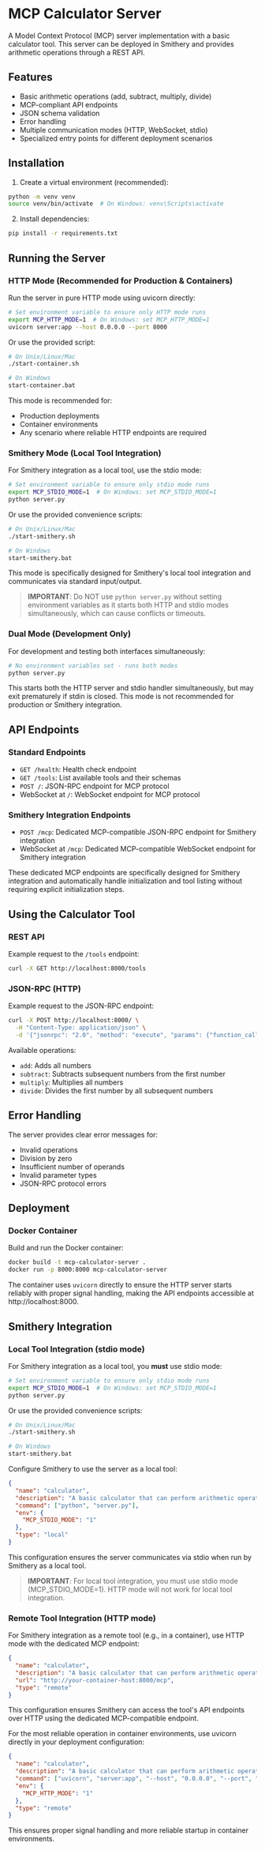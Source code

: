 # MCP Calculator Server

A Model Context Protocol (MCP) server implementation with a basic calculator tool. This server can be deployed in Smithery and provides arithmetic operations through a REST API.

## Features

- Basic arithmetic operations (add, subtract, multiply, divide)
- MCP-compliant API endpoints
- JSON schema validation
- Error handling
- Multiple communication modes (HTTP, WebSocket, stdio)
- Specialized entry points for different deployment scenarios

## Installation

1. Create a virtual environment (recommended):
```bash
python -m venv venv
source venv/bin/activate  # On Windows: venv\Scripts\activate
```

2. Install dependencies:
```bash
pip install -r requirements.txt
```

## Running the Server

### HTTP Mode (Recommended for Production & Containers)

Run the server in pure HTTP mode using uvicorn directly:

```bash
# Set environment variable to ensure only HTTP mode runs
export MCP_HTTP_MODE=1  # On Windows: set MCP_HTTP_MODE=1
uvicorn server:app --host 0.0.0.0 --port 8000
```

Or use the provided script:

```bash
# On Unix/Linux/Mac
./start-container.sh

# On Windows
start-container.bat
```

This mode is recommended for:
- Production deployments
- Container environments
- Any scenario where reliable HTTP endpoints are required

### Smithery Mode (Local Tool Integration)

For Smithery integration as a local tool, use the stdio mode:

```bash
# Set environment variable to ensure only stdio mode runs
export MCP_STDIO_MODE=1  # On Windows: set MCP_STDIO_MODE=1
python server.py
```

Or use the provided convenience scripts:

```bash
# On Unix/Linux/Mac
./start-smithery.sh

# On Windows
start-smithery.bat
```

This mode is specifically designed for Smithery's local tool integration and communicates via standard input/output.

> **IMPORTANT**: Do NOT use `python server.py` without setting environment variables as it starts both HTTP and stdio modes simultaneously, which can cause conflicts or timeouts.

### Dual Mode (Development Only)

For development and testing both interfaces simultaneously:

```bash
# No environment variables set - runs both modes
python server.py
```

This starts both the HTTP server and stdio handler simultaneously, but may exit prematurely if stdin is closed. This mode is not recommended for production or Smithery integration.

## API Endpoints

### Standard Endpoints
- `GET /health`: Health check endpoint
- `GET /tools`: List available tools and their schemas
- `POST /`: JSON-RPC endpoint for MCP protocol
- WebSocket at `/`: WebSocket endpoint for MCP protocol

### Smithery Integration Endpoints
- `POST /mcp`: Dedicated MCP-compatible JSON-RPC endpoint for Smithery integration
- WebSocket at `/mcp`: Dedicated MCP-compatible WebSocket endpoint for Smithery integration

These dedicated MCP endpoints are specifically designed for Smithery integration and automatically handle initialization and tool listing without requiring explicit initialization steps.

## Using the Calculator Tool

### REST API

Example request to the `/tools` endpoint:

```bash
curl -X GET http://localhost:8000/tools
```

### JSON-RPC (HTTP)

Example request to the JSON-RPC endpoint:

```bash
curl -X POST http://localhost:8000/ \
  -H "Content-Type: application/json" \
  -d '{"jsonrpc": "2.0", "method": "execute", "params": {"function_calls": [{"name": "calculator", "parameters": {"operation": "add", "numbers": [1, 2, 3, 4]}}]}, "id": 1}'
```

Available operations:
- `add`: Adds all numbers
- `subtract`: Subtracts subsequent numbers from the first number
- `multiply`: Multiplies all numbers
- `divide`: Divides the first number by all subsequent numbers

## Error Handling

The server provides clear error messages for:
- Invalid operations
- Division by zero
- Insufficient number of operands
- Invalid parameter types
- JSON-RPC protocol errors

## Deployment

### Docker Container

Build and run the Docker container:

```bash
docker build -t mcp-calculator-server .
docker run -p 8000:8000 mcp-calculator-server
```

The container uses `uvicorn` directly to ensure the HTTP server starts reliably with proper signal handling, making the API endpoints accessible at http://localhost:8000.

## Smithery Integration

### Local Tool Integration (stdio mode)

For Smithery integration as a local tool, you **must** use stdio mode:

```bash
# Set environment variable to ensure only stdio mode runs
export MCP_STDIO_MODE=1  # On Windows: set MCP_STDIO_MODE=1
python server.py
```

Or use the provided convenience scripts:

```bash
# On Unix/Linux/Mac
./start-smithery.sh

# On Windows
start-smithery.bat
```

Configure Smithery to use the server as a local tool:

```json
{
  "name": "calculator",
  "description": "A basic calculator that can perform arithmetic operations",
  "command": ["python", "server.py"],
  "env": {
    "MCP_STDIO_MODE": "1"
  },
  "type": "local"
}
```

This configuration ensures the server communicates via stdio when run by Smithery as a local tool.

> **IMPORTANT**: For local tool integration, you must use stdio mode (MCP_STDIO_MODE=1). HTTP mode will not work for local tool integration.

### Remote Tool Integration (HTTP mode)

For Smithery integration as a remote tool (e.g., in a container), use HTTP mode with the dedicated MCP endpoint:

```json
{
  "name": "calculator",
  "description": "A basic calculator that can perform arithmetic operations",
  "url": "http://your-container-host:8000/mcp",
  "type": "remote"
}
```

This configuration ensures Smithery can access the tool's API endpoints over HTTP using the dedicated MCP-compatible endpoint.

For the most reliable operation in container environments, use uvicorn directly in your deployment configuration:

```json
{
  "name": "calculator",
  "description": "A basic calculator that can perform arithmetic operations",
  "command": ["uvicorn", "server:app", "--host", "0.0.0.0", "--port", "8000"],
  "env": {
    "MCP_HTTP_MODE": "1"
  },
  "type": "remote"
}
```

This ensures proper signal handling and more reliable startup in container environments. 